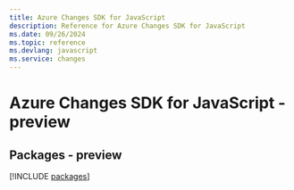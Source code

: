 ```yaml
---
title: Azure Changes SDK for JavaScript
description: Reference for Azure Changes SDK for JavaScript
ms.date: 09/26/2024
ms.topic: reference
ms.devlang: javascript
ms.service: changes
---
```

# Azure Changes SDK for JavaScript - preview
## Packages - preview
[!INCLUDE [packages](changes-index.md)]